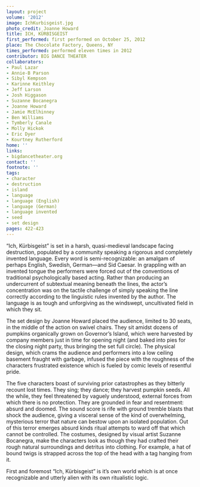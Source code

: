 ```yaml
---
layout: project
volume: '2012'
image: IchKurbisgeist.jpg
photo_credit: Joanne Howard
title: ICH, KÜRBISGEIST
first_performed: first performed on October 25, 2012
place: The Chocolate Factory, Queens, NY
times_performed: performed eleven times in 2012
contributor: BIG DANCE THEATER
collaborators:
- Paul Lazar
- Annie-B Parson
- Sibyl Kempson
- Karinne Keithley
- Jeff Larson
- Josh Higgason
- Suzanne Bocanegra
- Joanne Howard
- Jamie McElhinney
- Ben Williams
- Tymberly Canale
- Molly Hickok
- Eric Dyer
- Kourtney Rutherford
home: ''
links:
- bigdancetheater.org
contact: ''
footnote: ''
tags:
- character
- destruction
- island
- language
- language (English)
- language (German)
- language invented
- seed
- set design
pages: 422-423
---
```


“Ich, Kürbisgeist” is set in a harsh, quasi-medieval landscape facing destruction, populated by a community speaking a rigorous and completely invented language. Every word is semi-recognizable: an amalgam of perhaps English, Swedish, German—and Sid Caesar. In grappling with an invented tongue the performers were forced out of the conventions of traditional psychologically based acting. Rather than producing an undercurrent of subtextual meaning beneath the lines, the actor’s concentration was on the tactile challenge of simply speaking the line correctly according to the linguistic rules invented by the author. The language is as tough and unforgiving as the windswept, uncultivated field in which they sit.

The set design by Joanne Howard placed the audience, limited to 30 seats, in the middle of the action on swivel chairs. They sit amidst dozens of pumpkins organically grown on Governor’s Island, which were harvested by company members just in time for opening night (and baked into pies for the closing night party, thus bringing the set full circle). The physical design, which crams the audience and performers into a low ceiling basement fraught with garbage, infused the piece with the roughness of the characters frustrated existence which is fueled by comic levels of resentful pride.

The five characters boast of surviving prior catastrophes as they bitterly recount lost times. They sing; they dance; they harvest pumpkin seeds. All the while, they feel threatened by vaguely understood, external forces from which there is no protection. They are grounded in fear and resentment: absurd and doomed. The sound score is rife with ground tremble blasts that shock the audience, giving a visceral sense of the kind of overwhelming, mysterious terror that nature can bestow upon an isolated population. Out of this terror emerges absurd kinds ritual attempts to ward off that which cannot be controlled. The costumes, designed by visual artist Suzanne Bocanegra, make the characters look as though they had crafted their rough natural surroundings and detritus into clothing. For example, a hat of bound twigs is strapped across the top of the head with a tag hanging from it.

First and foremost “Ich, Kürbisgeist” is it’s own world which is at once recognizable and utterly alien with its own ritualistic logic.
